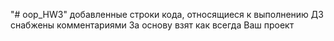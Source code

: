 "# oop_HW3" 
 добавленные строки кода, относящиеся к выполнению ДЗ снабжены комментариями
 За основу взят как всегда Ваш проект
